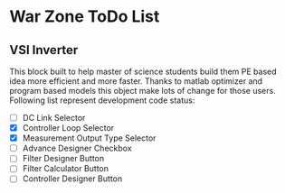 # War Zone ToDo List

## VSI Inverter
This block built to help master of science students build them PE based idea more efficient and more faster. Thanks to matlab optimizer and program based models this object make lots of change for those users.
Following list represent development code status:
 - [ ] DC Link Selector
 - [x] Controller Loop Selector
 - [x] Measurement Output Type Selector
 - [ ] Advance Designer Checkbox
 - [ ] Filter Designer Button
 - [ ] Filter Calculator Button
 - [ ] Controller Designer Button
